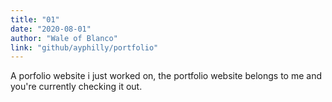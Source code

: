```yaml
---
title: "01"
date: "2020-08-01"
author: "Wale of Blanco"
link: "github/ayphilly/portfolio"
---
```

A porfolio website i just worked on, the portfolio website
belongs to me and you're currently checking it out.